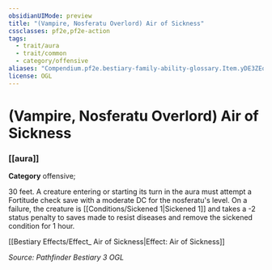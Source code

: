 ```yaml
---
obsidianUIMode: preview
title: "(Vampire, Nosferatu Overlord) Air of Sickness"
cssclasses: pf2e,pf2e-action
tags:
  - trait/aura
  - trait/common
  - category/offensive
aliases: "Compendium.pf2e.bestiary-family-ability-glossary.Item.yDE3ZEoxRUqQmAsX"
license: OGL
---
```

# (Vampire, Nosferatu Overlord) Air of Sickness

### [[aura]]

**Category** offensive; 




30 feet. A creature entering or starting its turn in the aura must attempt a Fortitude check save with a moderate DC for the nosferatu's level. On a failure, the creature is [[Conditions/Sickened 1|Sickened 1]] and takes a -2 status penalty to saves made to resist diseases and remove the sickened condition for 1 hour.

[[Bestiary Effects/Effect_ Air of Sickness|Effect: Air of Sickness]]

*Source: Pathfinder Bestiary 3*
*OGL*